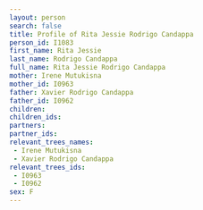 ```yaml
---
layout: person
search: false
title: Profile of Rita Jessie Rodrigo Candappa
person_id: I1083
first_name: Rita Jessie
last_name: Rodrigo Candappa
full_name: Rita Jessie Rodrigo Candappa
mother: Irene Mutukisna
mother_id: I0963
father: Xavier Rodrigo Candappa
father_id: I0962
children:
children_ids:
partners:
partner_ids:
relevant_trees_names:
 - Irene Mutukisna
 - Xavier Rodrigo Candappa
relevant_trees_ids:
 - I0963
 - I0962
sex: F
---
```


